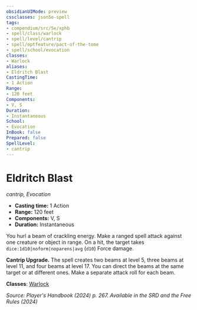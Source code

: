 ```yaml
---
obsidianUIMode: preview
cssclasses: json5e-spell
tags:
- compendium/src/5e/xphb
- spell/class/warlock
- spell/level/cantrip
- spell/optfeature/pact-of-the-tome
- spell/school/evocation
classes:
- Warlock
aliases:
- Eldritch Blast
CastingTime: 
- 1 Action
Range:
- 120 feet
Components:
- V, S
Duration:
- Instantaneous
School:
- Evocation
InBook: false
Prepared: false
SpellLevel:
- cantrip
---
```

# Eldritch Blast
*cantrip, Evocation*  


- **Casting time:** 1 Action
- **Range:** 120 feet
- **Components:** V, S
- **Duration:** Instantaneous

You hurl a beam of crackling energy. Make a ranged spell attack against one creature or object in range. On a hit, the target takes `dice:1d10|noform|noparens|avg` (`d10`) Force damage.

**Cantrip Upgrade.** The spell creates two beams at level 5, three beams at level 11, and four beams at level 17. You can direct the beams at the same target or at different ones. Make a separate attack roll for each beam.

**Classes**: [Warlock](/3-Mechanics/CLI/lists/list-spells-classes-warlock.md)

*Source: Player's Handbook (2024) p. 267. Available in the <span title='Systems Reference Document (5.2)'>SRD</span> and the Free Rules (2024)*